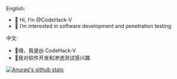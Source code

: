 English:
- 👋 Hi, I’m @CodeHack-V
- 👀 I’m interested in software development and penetration testing

中文:
- 👋嗨，我是@ CodeHack-V
- 👀我对软件开发和渗透测试感兴趣

[![Anurag's github stats](https://github-readme-stats.vercel.app/api?username=CodeHack-V)](https://github.com/anuraghazra/github-readme-stats)
